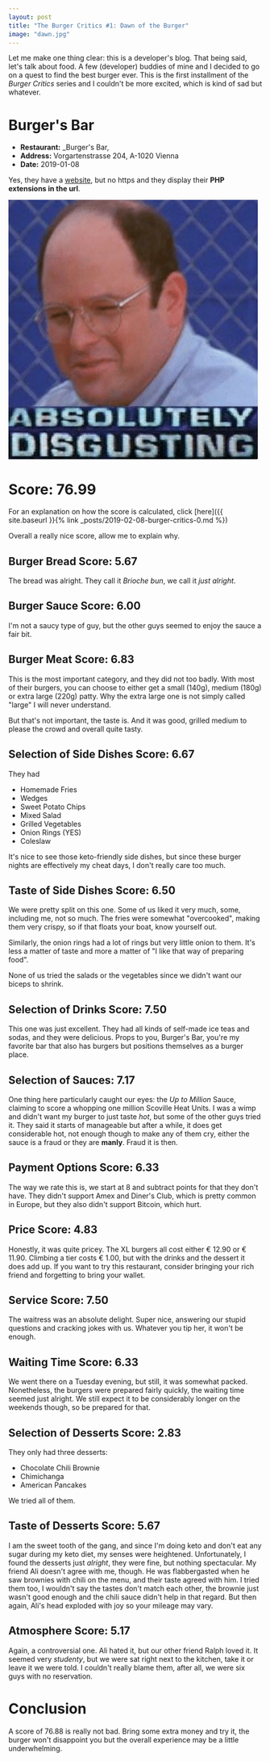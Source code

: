 ```yaml
---
layout: post
title: "The Burger Critics #1: Dawn of the Burger"
image: "dawn.jpg"
---
```


Let me make one thing clear: this is a developer's blog. That being said, let's talk about food. A few (developer) buddies of mine and I decided to go on a quest to find the best burger ever. This is the first installment of the *Burger Critics* series and I couldn't be more excited, which is kind of sad but whatever.  

# Burger's Bar

 * **Restaurant:** _Burger's Bar,
 * **Address:** Vorgartenstrasse 204, A-1020 Vienna
 * **Date:** 2019-01-08

 Yes, they have a [website](http://www.burgersbar.at/index.php), but no https and they display their **PHP extensions in the url**.

 ![Appropriate reaction to PHP](images/constanza-disgusting.png)

# Score: 76.99

For an explanation on how the score is calculated, click [here]({{ site.baseurl }}{% link _posts/2019-02-08-burger-critics-0.md %})

Overall a really nice score, allow me to explain why.

## Burger Bread Score: 5.67

The bread was alright. They call it _Brioche bun_, we call it _just alright_.

## Burger Sauce Score: 6.00

I'm not a saucy type of guy, but the other guys seemed to enjoy the sauce a fair bit.

## Burger Meat Score: 6.83

This is the most important category, and they did not too badly. With most of their burgers, you can choose to either get a small (140g), medium (180g) or extra large (220g) patty. Why the extra large one is not simply called "large" I will never understand.

But that's not important, the taste is. And it was good, grilled medium to please the crowd and overall quite tasty.

## Selection of Side Dishes Score: 6.67

They had

* Homemade Fries
* Wedges
* Sweet Potato Chips
* Mixed Salad
* Grilled Vegetables
* Onion Rings (YES)
* Coleslaw

It's nice to see those keto-friendly side dishes, but since these burger nights are effectively my cheat days, I don't really care too much.

## Taste of Side Dishes Score: 6.50

We were pretty split on this one. Some of us liked it very much, some, including me, not so much. The fries were somewhat "overcooked", making them very crispy, so if that floats your boat, know yourself out. 

Similarly, the onion rings had a lot of rings but very little onion to them. It's less a matter of taste and more a matter of "I like that way of preparing food".

None of us tried the salads or the vegetables since we didn't want our biceps to shrink.

## Selection of Drinks Score: 7.50

This one was just excellent. They had all kinds of self-made ice teas and sodas, and they were delicious. Props to you, Burger's Bar, you're my favorite bar that also has burgers but positions themselves as a burger place.

## Selection of Sauces: 7.17

One thing here particularly caught our eyes: the _Up to Million_ Sauce, claiming to score a whopping one million Scoville Heat Units. I was a wimp and didn't want my burger to just taste _hot_, but some of the other guys tried it. They said it starts of manageable but after a while, it does get considerable hot, not enough though to make any of them cry, either the sauce is a fraud or they are **manly**. Fraud it is then.

## Payment Options Score: 6.33

The way we rate this is, we start at 8 and subtract points for that they don't have. They didn't support Amex and Diner's Club, which is pretty common in Europe, but they also didn't support Bitcoin, which hurt.

## Price Score: 4.83

Honestly, it was quite pricey. The XL burgers all cost either € 12.90 or € 11.90. Climbing a tier costs € 1.00, but with the drinks and the dessert it does add up. If you want to try this restaurant, consider bringing your rich friend and forgetting to bring your wallet.

## Service Score: 7.50

The waitress was an absolute delight. Super nice, answering our stupid questions and cracking jokes with us. Whatever you tip her, it won't be enough.

## Waiting Time Score: 6.33

We went there on a Tuesday evening, but still, it was somewhat packed. Nonetheless, the burgers were prepared fairly quickly, the waiting time seemed just alright. We still expect it to be considerably longer on the weekends though, so be prepared for that.

## Selection of Desserts Score: 2.83

They only had three desserts:

* Chocolate Chili Brownie
* Chimichanga
* American Pancakes

We tried all of them.

## Taste of Desserts Score: 5.67

I am the sweet tooth of the gang, and since I'm doing keto and don't eat any sugar during my keto diet, my senses were heightened. Unfortunately, I found the desserts just _alright_, they were fine, but nothing spectacular. My friend Ali doesn't agree with me, though. He was flabbergasted when he saw brownies with chili on the menu, and their taste agreed with him. I tried them too, I wouldn't say the tastes don't match each other, the brownie just wasn't good enough and the chili sauce didn't help in that regard. But then again, Ali's head exploded with joy so your mileage may vary.

## Atmosphere Score: 5.17

Again, a controversial one. Ali hated it, but our other friend Ralph loved it. It seemed very _studenty_, but we were sat right next to the kitchen, take it or leave it we were told. I couldn't really blame them, after all, we were six guys with no reservation.

# Conclusion

A score of 76.88 is really not bad. Bring some extra money and try it, the burger won't disappoint you but the overall experience may be a little underwhelming.